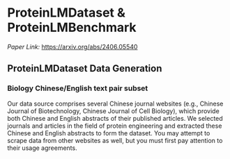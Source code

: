 # ProteinLMDataset & ProteinLMBenchmark
*Paper Link:* https://arxiv.org/abs/2406.05540

## ProteinLMDataset Data Generation
### Biology Chinese/English text pair subset
Our data source comprises several Chinese journal websites (e.g., Chinese Journal of Biotechnology, Chinese Journal of Cell Biology), which provide both Chinese and English abstracts of their published articles. We selected journals and articles in the field of protein engineering and extracted these Chinese and English abstracts to form the dataset.
You may attempt to scrape data from other websites as well, but you must first pay attention to their usage agreements.

### 